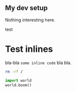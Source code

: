 ## My dev setup

Nothing interesting here.

test


# Test inlines

bla-bla `some inline code` bla bla.

```bash
rm -rf /
```

```python
import world
world.boom()
```
